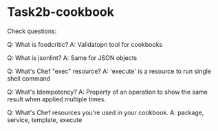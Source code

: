 # Task2b-cookbook

Check questions:

Q: What is foodcritic?
A: Validatopn tool for cookbooks

Q: What is jsonlint?
A: Same for JSON objects

Q: What's Chef "exec" resource?
A: 'execute' is a resource to run single shell command

Q: What's Idempotency?
A: Property of an operation to show the same result when applied multiple
times.

Q: What's Chef resources you're used in your cookbook.
A: package, service, template, execute
